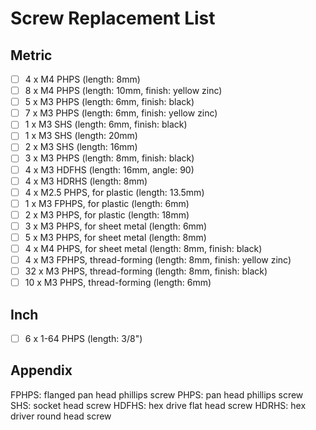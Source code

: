 # Screw Replacement List

## Metric
- [ ] 4 x M4 PHPS (length: 8mm)  
- [ ] 8 x M4 PHPS (length: 10mm, finish: yellow zinc)  
- [ ] 5 x M3 PHPS (length: 6mm, finish: black)  
- [ ] 7 x M3 PHPS (length: 6mm, finish: yellow zinc)  
- [ ] 1 x M3 SHS (length: 6mm, finish: black)  
- [ ] 1 x M3 SHS (length: 20mm)  
- [ ] 2 x M3 SHS (length: 16mm)  
- [ ] 3 x M3 PHPS (length: 8mm, finish: black)  
- [ ] 4 x M3 HDFHS (length: 16mm, angle: 90)  
- [ ] 4 x M3 HDRHS (length: 8mm)  
- [ ] 4 x M2.5 PHPS, for plastic (length: 13.5mm)  
- [ ] 1 x M3 FPHPS, for plastic (length: 6mm)  
- [ ] 2 x M3 PHPS, for plastic (length: 18mm)  
- [ ] 3 x M3 PHPS, for sheet metal (length: 6mm)  
- [ ] 5 x M3 PHPS, for sheet metal (length: 8mm)  
- [ ] 4 x M4 PHPS, for sheet metal (length: 8mm, finish: black)  
- [ ] 4 x M3 FPHPS, thread-forming (length: 8mm, finish: yellow zinc)  
- [ ] 32 x M3 PHPS, thread-forming (length: 8mm, finish: black)  
- [ ] 10 x M3 PHPS, thread-forming (length: 6mm)  

## Inch
- [ ] 6 x 1-64 PHPS (length: 3/8")

## Appendix
FPHPS: flanged pan head phillips screw
PHPS: pan head phillips screw
SHS: socket head screw
HDFHS: hex drive flat head screw
HDRHS: hex driver round head screw
